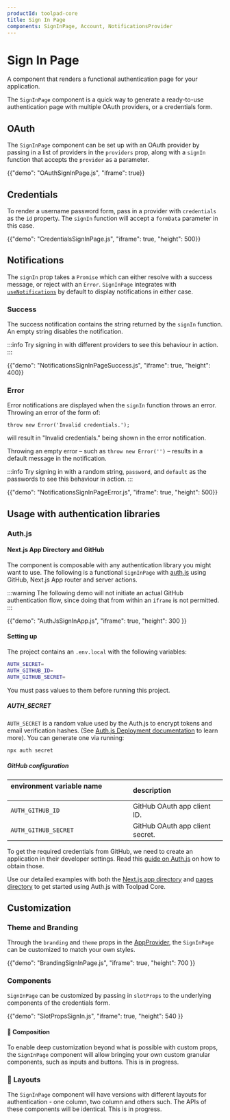 ```yaml
---
productId: toolpad-core
title: Sign In Page
components: SignInPage, Account, NotificationsProvider
---
```


# Sign In Page

<p class="description">A component that renders a functional authentication page for your application.</p>

The `SignInPage` component is a quick way to generate a ready-to-use authentication page with multiple OAuth providers, or a credentials form.

## OAuth

The `SignInPage` component can be set up with an OAuth provider by passing in a list of providers in the `providers` prop, along with a `signIn` function that accepts the `provider` as a parameter.

{{"demo": "OAuthSignInPage.js", "iframe": true}}

## Credentials

To render a username password form, pass in a provider with `credentials` as the `id` property. The `signIn` function will accept a `formData` parameter in this case.

{{"demo": "CredentialsSignInPage.js", "iframe": true, "height": 500}}

## Notifications

The `signIn` prop takes a `Promise` which can either resolve with a success message, or reject with an `Error`. `SignInPage` integrates with [`useNotifications`](/toolpad/core/react-use-notifications/) by default to display notifications in either case.

### Success

The success notification contains the string returned by the `signIn` function. An empty string disables the notification.

:::info
Try signing in with different providers to see this behaviour in action.
:::

{{"demo": "NotificationsSignInPageSuccess.js", "iframe": true, "height": 400}}

### Error

Error notifications are displayed when the `signIn` function throws an error. Throwing an error of the form of:

```tsx
throw new Error('Invalid credentials.');
```

will result in "Invalid credentials." being shown in the error notification.

Throwing an empty error – such as `throw new Error('')` – results in a default message in the notification.

:::info
Try signing in with a random string, `password`, and `default` as the passwords to see this behaviour in action.
:::

{{"demo": "NotificationsSignInPageError.js", "iframe": true, "height": 500}}

## Usage with authentication libraries

### Auth.js

#### Next.js App Directory and GitHub

The component is composable with any authentication library you might want to use. The following is a functional `SignInPage` with [auth.js](https://authjs.dev/) using GitHub, Next.js App router and server actions.

:::warning
The following demo will not initiate an actual GitHub authentication flow, since doing that from within an `iframe` is not permitted.
:::

{{"demo": "AuthJsSignInApp.js", "iframe": true, "height": 300 }}

#### Setting up

The project contains an `.env.local` with the following variables:

```bash
AUTH_SECRET=
AUTH_GITHUB_ID=
AUTH_GITHUB_SECRET=
```

You must pass values to them before running this project.

##### AUTH_SECRET

`AUTH_SECRET` is a random value used by the Auth.js to encrypt tokens and email verification hashes. (See [Auth.js Deployment documentation](https://authjs.dev/getting-started/deployment) to learn more). You can generate one via running:

```bash
npx auth secret
```

##### GitHub configuration

| environment variable name &nbsp;&nbsp;&nbsp;&nbsp;&nbsp;&nbsp;&nbsp;&nbsp;&nbsp;&nbsp;&nbsp;&nbsp;&nbsp;&nbsp;&nbsp;&nbsp;&nbsp;&nbsp;&nbsp;&nbsp;&nbsp; | description                     |
| :------------------------------------------------------------------------------------------------------------------------------------------------------- | :------------------------------ |
| `AUTH_GITHUB_ID`                                                                                                                                         | GitHub OAuth app client ID.     |
| `AUTH_GITHUB_SECRET`                                                                                                                                     | GitHub OAuth app client secret. |

To get the required credentials from GitHub, we need to create an application in their developer settings. Read this [guide on Auth.js](https://authjs.dev/guides/configuring-github) on how to obtain those.

Use our detailed examples with both the [Next.js app directory](https://github.com/mui/mui-toolpad/tree/master/examples/core-auth-nextjs/) and [pages directory](https://github.com/mui/mui-toolpad/tree/master/examples/core-auth-nextjs-pages/) to get started using Auth.js with Toolpad Core.

## Customization

### Theme and Branding

Through the `branding` and `theme` props in the [AppProvider](https://mui.com/toolpad/core/react-app-provider/), the `SignInPage` can be customized to match your own styles.

{{"demo": "BrandingSignInPage.js", "iframe": true, "height": 700 }}

### Components

`SignInPage` can be customized by passing in `slotProps` to the underlying components of the credentials form.

{{"demo": "SlotPropsSignIn.js", "iframe": true, "height": 540 }}

#### 🚧 Composition

To enable deep customization beyond what is possible with custom props, the `SignInPage` component will allow bringing your own custom granular components, such as inputs and buttons. This is in progress.

### 🚧 Layouts

The `SignInPage` component will have versions with different layouts for authentication - one column, two column and others such. The APIs of these components will be identical. This is in progress.
